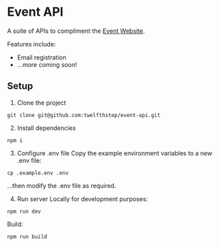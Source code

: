# Event API

A suite of APIs to compliment the [Event Website](https://github.com/TwelfthStep/event-website). 

Features include:
- Email registration
- ...more coming soon!

## Setup

1. Clone the project
```
git clone git@github.com:twelfthstep/event-api.git
```

2. Install dependencies
```
npm i
```

3. Configure .env file
Copy the example environment variables to a new .env file:
```
cp .example.env .env
```

...then modify the .env file as required.

4. Run server
Locally for development purposes:
```
npm run dev
```

Build:
```
npm run build
```